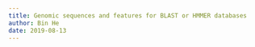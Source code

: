 ```yaml
---
title: Genomic sequences and features for BLAST or HMMER databases
author: Bin He
date: 2019-08-13
---
```



